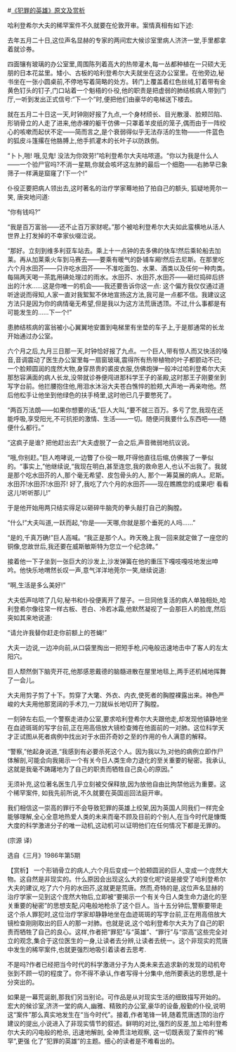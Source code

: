 #[《犯罪的英雄》原文及赏析](https://www.vrrw.net/wx/15540.html)

哈利登希尔大夫的稀罕案件不久就要在伦敦开审。案情真相有如下述:

去年五月二十日,这位声名显赫的专家的两间宏大候诊室里病人济济一堂,手里都拿着就诊券。

四面镶有玻璃的办公室里,周围陈列着高大的热带灌木,每一丛都种植在一只硕大无朋的日本花盆里。矮小、古板的哈利登希尔大夫就坐在这办公室里。在他旁边,秘书坐在一张小圆桌前,不停地写着简略的处方。转门上覆盖着红色丝绒,钉着带有金黄色钉头的钉子,门口站着一个魁梧的仆役,他的职责是把虚弱的肺结核病人带到门厅,一听到发出正式信号:“下一个”时,便把他们由豪华的电梯送下楼去。

就在五月二十日这一天,时钟刚好报了九点,一个身材颀长、目光散漫、脸颊凹陷、形销骨立的人走了进来,他赤裸的躯干仿佛一只罩着羊皮纸的笼子,偶而由于一阵绞心的咳嗽而起伏不定——简而言之,是个衰弱得似乎无法存活的生物——一件蓝色的狐皮斗篷撂在他胳膊上,他手抓灌木的长叶子以防跌倒。

“卜卜,啪! 哦,见鬼! 没法为你效劳!”哈利登希尔大夫咕哝道。“你以为我是什么人——一个验尸官吗?不消一星期,你就会咳坏这左肺的最后一个细胞——右肺早已象筛子一样满是窟窿了!下一个!”

仆役正要把病人领出去,这时著名的治疗学家蓦地拍了拍自己的额头, 狐疑地莞尔一笑, 唐突地问道:

“你有钱吗?”

“我是百万富翁——还不止百万家财呢。”那个被哈利登希尔大夫如此蛮横地从活人世界上打发掉的不幸家伙啜泣说。

“那好。立刻到维多利亚车站去。乘上十一点钟的去多佛的快车!然后乘轮船去加莱。再从加莱乘火车到马赛去——要乘有暖气的卧铺车厢!然后去尼斯。在那里吃六个月水田芥——只许吃水田芥——不准吃面包、水果、酒类以及任何一种肉类。每隔两天喝一茶匙用碘处理过的雨水。水田芥、水田芥,水田芥——砸烂捣碎后挤出的汁水……这是你唯一的机会——我还要告诉你这一点: 这个偏方我仅仅通过道听途说而得知,人家一直对我絮絮不休地宣扬这方法,我可是一点都不信。我建议这方法只是因为你的病情毫无希望,但是我以为这方法荒唐透顶。不过,什么事都是有可能发生的……下一个!”

患肺结核病的富翁被小心翼翼地安置到电梯里有坐垫的车子上,于是那通常的长龙开始通过办公室。

六个月之后,九月三日那一天,时钟恰好报了九点。一个巨人,带有惊人而又快活的嗓音,音调震动了医生办公室里每一扇窗玻璃,震得所有热带植物的叶子都颤动不已; 一个脸颊圆润的庞然大物,身穿昂贵的裘皮衣服,仿佛炮弹一般冲过哈利登希尔大夫那愁容满面的病人长龙,没带就诊券便闯进那科学王子的圣殿,这时那王子刚要坐到写字台前。他拦腰抱住他,用泪水沐浴大夫苍白憔悴的脸颊,大声地一再亲吻他。然后他松手让他坐到他绿色的扶手椅里,这时他已几乎要憋死了。

“两百万法朗——如果你想要的话,”巨人大叫,“要不就三百万。多亏了您,我现在还能呼吸,享受阳光,不可抗拒的激情、生活——一切。随便问我要什么东西吧——随便什么都行。”

“这疯子是谁? 把他赶出去!”大夫虚脱了一会之后,声音微弱地抗议说。

“哦,你别赶。”巨人咆哮说,一边瞥了仆役一眼,吓得他直往后缩,仿佛挨了一拳似的。“事实上,”他继续说,“我现在明白,甚至连您,我的救命恩人,也认不出我了。我就是那个吃水田芥的人,那个毫无希望、皮包骨头的人, 那个一筹莫展的病人。尼斯。 水田芥!水田芥!水田芥! 好了,我吃了六个月的水田芥——现在瞧瞧您的成果吧! 看看这儿!听听那儿!”

于是他开始用两只结实得足以砸碎牛脑壳的拳头敲打自己的胸膛。

“什么!”大夫叫道,一跃而起,“你是——天哪,你就是那个垂死的人吗……”

“是的,千真万确!”巨人高喊。“我正是那个人。昨天晚上我一回来就定做了一座您的铜像,您故世后,我还要在威斯敏斯特为您立一个纪念碑。”

接着他一下子坐到一张巨大的沙发上,沙发弹簧在他的重压下嘎吱嘎吱地发出呻吟。他快乐地喟然长叹一声,意气洋洋地莞尔一笑,继续说道:

“啊,生活是多么美好!”

大夫低声咕哝了几句,秘书和仆役便离开了屋子。一旦同他复活的病人单独相处,哈利登希尔像往常一样古板、苍白、冷若冰霜,他默然凝视了一会那巨人的脸庞,然后突如其来地说道:

“请允许我替你赶走你前额上的苍蝇!”

大夫一边说,一边冲向前,从口袋里掏出一把短手枪,闪电般迅速地击中了客人的左太阳穴。

巨人颓然倒下脑壳开花,他那感恩戴德的脑髓进散在屋里地毯上,两手还机械地挥舞了一会儿。

大夫用剪子剪了十下。剪穿了大氅、外衣、内衣,使死者的胸膛裸露出来。神色严峻的大夫用他那宽阔的手术刀,一刀就纵长地切开了胸膛。

一刻钟左右后,一个警察走进办公室,要求哈利登希尔大夫跟他走,却发现他镇静地坐在血迹斑斑的写字台前,正在用高倍放大镜检查摊在他面前的一对肺。这位科学天才正试图从死者病例中找出对于水田芥奇妙之至的作用的令人满意的解释。

“警察,”他起身说道,“我感到有必要杀死这个人。因为我以为,对他的病例立即作尸体解剖,可能会向我揭示一个有关今日人类生命力退化的至关重要的秘密。我承认,这就是我毫不踌躇地为了自己的职责而牺牲自己良心的原因。”

无须补充,这位著名医生几乎立刻被交保释放,因为放他自由比拘禁他远为重要。这个稀罕案件, 如我先前所说,不久就要在英国巡回法庭开审。

我们相信这一崇高的罪行不会导致犯罪的英雄上绞架,因为英国人同我们一样完全能够理解,全心全意地热爱人类的未来而毫不顾及目前的个别人,在当今时代是慷慨大度的科学激进分子的唯一动机,这动机可以证明他们在任何情况下都是无罪的。

(宗源 译)

选自《三月》1986年第5期



【赏析】 一个形销骨立的病人,六个月后变成一个脸颊圆润的巨人,变成一个庞然大物。这自然是非现实的。什么原因会出现这么大的变化呢?说是接受了哈利登希尔大夫的建议,吃了六个月的水田芥,这就更是荒唐。然而,奇特的是,这位声名显赫的治疗学家一见到这个庞然大物后,立即被“要揭示一个有关今日人类生命力退化的至关重要的秘密”的思想支配,闪电般地枪杀了这个巨人。当十五分钟后,警察要带走这个杀人罪犯时,这位治疗学家却静静地坐在血迹斑斑的写字台前,正在用高倍放大镜检查刚刚取出的巨人的那一对肺。也就是说,这个哈利登希尔大夫为了自己的职责而牺牲了自己的良心。这样,作者把“罪犯”与“英雄”、“罪行”与“崇高”这些完全对立的观念,集合于这位医生的一身,让读者去分辨,让读者去统一。这个非现实的荒唐中发生的稀罕案件,也就更强烈地吸引着读者去思考.

不是吗?作者已经把当今时代的科学激进分子为人类未来去追求新的发现的动机夸张到不顾一切的程度了。你不得不承认,作者写得十分集中,他所要表达的思想,是十分突出的。

如果是一幕荒诞剧,那我们另当别论。可作品是从对现实生活的细致描写开始的。宏大的候诊室,济济一堂的病人,幽雅、精致的办公室,豪华的设备,殷勤的仆役,说明这“案件”那么真实地发生在“当今时代”。接着,作者笔锋一转,随着荒唐透顶的治疗建议的提出,小说进入了非现实情节的叙述。鲜明的对比,强烈的反差,加上哈利登希尔大夫的闪电般的枪杀, 迅速地解剖, 全神贯注地观察, 这一切既表现了案件的“稀罕”,更强 化了“犯罪的英雄”的主题。细心的读者是不难看出的。

